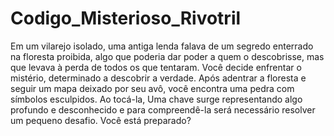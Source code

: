# Codigo_Misterioso_Rivotril
Em um vilarejo isolado, uma antiga lenda falava de um segredo enterrado na floresta proibida, algo que poderia dar poder a quem o descobrisse, mas que levava à perda de todos os que tentaram. Você decide enfrentar o mistério, determinado a descobrir a verdade. Após adentrar a floresta e seguir um mapa deixado por seu avô, você encontra uma pedra com símbolos esculpidos. Ao tocá-la, Uma chave surge representando algo profundo e desconhecido e para compreendê-la será necessário resolver um pequeno desafio. Você está preparado? 

